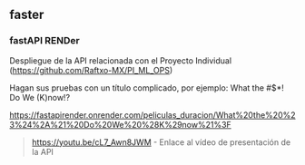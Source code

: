 ## faster
### fastAPI RENDer
Despliegue de la API relacionada con el Proyecto Individual (https://github.com/Raftxo-MX/PI_ML_OPS)

Hagan sus pruebas con un título complicado, por ejemplo: What the #$*! Do We (K)now!?

https://fastapirender.onrender.com/peliculas_duracion/What%20the%20%23%24%2A%21%20Do%20We%20%28K%29now%21%3F  

>https://youtu.be/cL7_Awn8JWM - Enlace al vídeo de presentación de la API
